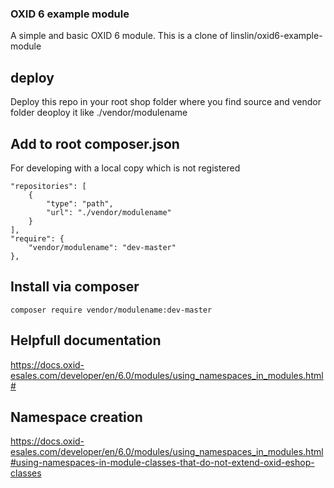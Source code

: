 ### OXID 6 example module
A simple and basic OXID 6 module.
This is a clone of linslin/oxid6-example-module

## deploy
Deploy this repo in your root shop folder where you find source and vendor folder
deoploy it like  ./vendor/modulename

## Add to root composer.json
For developing with a local copy which is not registered

    "repositories": [
        {
            "type": "path",
            "url": "./vendor/modulename"
        }
    ],
    "require": {
        "vendor/modulename": "dev-master"
    },

## Install via composer

`composer require vendor/modulename:dev-master`


## Helpfull documentation
https://docs.oxid-esales.com/developer/en/6.0/modules/using_namespaces_in_modules.html#

## Namespace creation
https://docs.oxid-esales.com/developer/en/6.0/modules/using_namespaces_in_modules.html#using-namespaces-in-module-classes-that-do-not-extend-oxid-eshop-classes